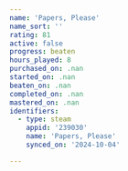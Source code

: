 ```yaml
---
name: 'Papers, Please'
name_sort: ''
rating: 81
active: false
progress: beaten
hours_played: 8
purchased_on: .nan
started_on: .nan
beaten_on: .nan
completed_on: .nan
mastered_on: .nan
identifiers:
  - type: steam
    appid: '239030'
    name: 'Papers, Please'
    synced_on: '2024-10-04'

---
```

